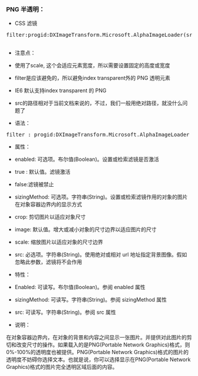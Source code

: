 ### PNG 半透明：

- CSS 滤镜

 <pre>
filter:progid:DXImageTransform.Microsoft.AlphaImageLoader(src='image.png', sizingMethod='scale');
 </pre>
 
-  注意点：

 - 使用了scale, 这个会适应元素宽度，所以需要设置固定的高度或宽度
 - filter是应该避免的，所以避免index transparent外的 PNG 透明元素
 - IE6 默认支持index transparent 的 PNG
 - src的路径相对于当前文档来说的，不过，我们一般用绝对路径，就没什么问题了


- 语法：

 <pre>filter : progid:DXImageTransform.Microsoft.AlphaImageLoader ( enabled=bEnabled , sizingMethod=sSize , src=sURL )</pre>

- 属性：

 - enabled: 可选项。布尔值(Boolean)。设置或检索滤镜是否激活
 - true  : 默认值。滤镜激活
 - false:滤镜被禁止
 - sizingMethod: 可选项。字符串(String)。设置或检索滤镜作用的对象的图片在对象容器边界内的显示方式 
 - crop: 剪切图片以适应对象尺寸 
 - image: 默认值。增大或减小对象的尺寸边界以适应图片的尺寸 
 - scale: 缩放图片以适应对象的尺寸边界 
 - src: 必选项。字符串(String)。使用绝对或相对 url 地址指定背景图像。假如忽略此参数，滤镜将不会作用
 
- 特性：

 - Enabled: 可读写。布尔值(Boolean)。参阅 enabled 属性
 - sizingMethod: 可读写。字符串(String)。参阅 sizingMethod 属性
 - src: 可读写。字符串(String)。参阅 src 属性

- 说明：

 在对象容器边界内，在对象的背景和内容之间显示一张图片。并提供对此图片的剪切和改变尺寸的操作。如果载入的是PNG(Portable Network Graphics)格式，则0%-100%的透明度也被提供。PNG(Portable Network Graphics)格式的图片的透明度不妨碍你选择文本。也就是说，你可以选择显示在PNG(Portable Network Graphics)格式的图片完全透明区域后面的内容。